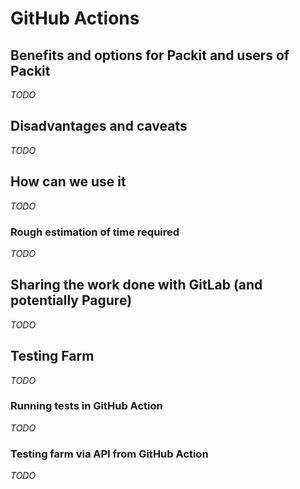 # GitHub Actions

## Benefits and options for Packit and users of Packit

_TODO_

## Disadvantages and caveats

_TODO_

## How can we use it

_TODO_

### Rough estimation of time required

_TODO_

## Sharing the work done with GitLab (and potentially Pagure)

_TODO_

## Testing Farm

_TODO_

### Running tests in GitHub Action

_TODO_

### Testing farm via API from GitHub Action

_TODO_
